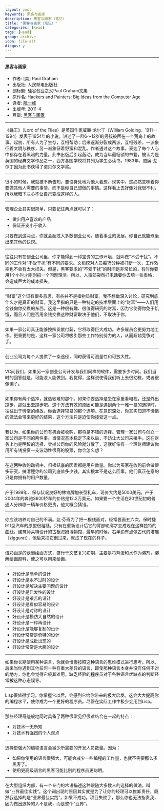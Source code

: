 ```yaml
---
layout: post
keywords: 黑客与画家
description: 黑客与画家（笔记）
title: "黑客与画家（笔记）"
categories: [Read]
tags: [Read]
group: archive
icon: file-alt
disqus: y
---
```


------------

#### 黑客与画家

- 作者: [美] Paul Graham 
- 出版社: 人民邮电出版社
- 副标题: 硅谷创业之父Paul Graham文集
- 原作名: Hackers and Painters: Big Ideas from the Computer Age
- 译者: [阮一峰][1] 
- 出版年: 2011-4
- 豆瓣: [黑客与画家][2]

------------
《蝇王》（Lord of the Flies）是英国作家威廉·戈尔丁（William Golding，1911—1994）发表于1954年的小说，讲述了一群6～12岁的男孩被困在一个荒岛上的故事。起初，所有人为了生存，互相帮助；后来逐渐分裂成两派，互相残杀，一派象征着文明与秩序，另一派象征着野蛮和混乱。作者通过这个故事，表达了毎个人心中都存在着黑暗的力量。此书出版后引起轰动，成为当年最畅销的书籍，被认为是英国的经典文学作品之一，西方各国学校将其列为学生必读书。1983年，威廉·戈尔丁因为此书获得了诺贝尔文学奖。

------------
很小的时候，我就被不断告知，要设身处地为他人着想。现实中，这必然意味着你要做其他人需要的事情，而不是你自己想做的事情。这样看上去好像对我很不利，所以我暗下决心不让自己变成这样的人。

------------
管理企业其实很简单，只要记住两点就可以了：

- 做出用户喜欢的产品
- 保证开支小于收入

只要做到这两点，你就会超过大多数创业公司。随着事业的发展，你自己就能琢磨出来其他的诀窍。

------------
往往只有在创业公司里，你才能得到一种宝贵的工作环境，就叫做“不受干扰”。不同的工作对“不受干扰”有不同的要求。文稿校对人员每15分钟被打断一次，工作效率也不会有太大损失。但是，黑客要求的“不受干扰”的时间是非常长的，有时你要用1个小时才刚刚把一个问题理清。所以，人事部突然打电话要你去填一张表格，会造成巨大的成本损失。

------------
“财富”这个词有很多意思，有些并不是指物质财富。我不想做深入讨论，研究到底什么才是真正的财富。我这里指的只是一种特定的技术层面上的“财富”——人们用金钱向你交换的东西。这是一种很有趣、很值得研究的财富，因为它使得你免于饥饿，而且人们是否用金钱交换这种财富取决于他们，不取决于你。

------------
如果一家公司真正能够按照贡献付薪，它将取得巨大成功。许多雇员会更努力地工作。更重要的是，这样一家公司将吸引那些工作特别努力的人，从而超越竞争对手。

------------
创业公司为每个人提供了一条途径，同时获得可测量性和可放大性。

------------
VC问我们，如果另一家创业公司开发与我们同样的软件，需要多少时间。我们当时的回答就是，可能没人能做到。我觉得，这样说使得我们听上去很幼稚，或者很像骗子。

------------
如果你有两个选择，就选较难的那个。如果你要选择是坐在家里看电视，还是外出跑步，那就出去跑步吧。这个方法有效的原因可能是遇到两个一难一易的选择时，往往出于懒惰的缘故，你会选择较易的那个选项。在意识深处，你其实知道不懒惰的做法会带来更好的结果，这个方法只是迫使你接受这一点。

------------
我认为，如果你的公司有机会被收购，那将是不错的选择。管理一家公司与创立一家公司是不同的两件事。当情况基本稳定下来以后，不妨让大公司来接手。这在财务上也是明智的选择，卖掉公司你的风险就分散了，这就好像有一个理财师建议你用所有钱投资一支波动性很高的股票，你会怎么想？

------------
在这两种收购动机中，归根结底的因素都是用户数量。你以为买家在收购前会做很多研究，搞清楚你的公司到底值多少钱，其实根本不是这么回事。他们真正在意的只是你拥有的用户数量。

------------

产于1989年、保存状况良好的林肯牌加长型礼车，现价大约是5000美元。产于2004年的奔驰S600轿车的价格是12.2万美元。如果要一个生活在20世纪初的普通人分辨哪一辆车价格更贵，他大概会猜错。

------------
你应该培养对自己的不满。达·芬奇为了把一根线画对，经常要画五六次。保时捷911型汽车的原型很粗糙，只有在重新设计后它的背部轮廓才变成现在这样独特的曲线。建筑师莱特设计的古根海姆博物馆，最早的时候，右半边有点像古代的塔庙（ziggurat），他后来把它倒过来，就成了现在的样子。

------------ 
蛋彩画是的欧洲绘画方式，盛行于文艺复兴初期，主要是将鸡蛋和水作为溶剂，溶解绘画颜料，使之可以用来绘画。

------------
- 好设计是简单的设计
- 好设计是永不过时的设计
- 好设计是解决主要问题的设计
- 好设计是启发性的设计
- 好设计是艰苦的设计
- 好设计是看似容易的设计
- 好设计是对称的设计
- 好设计是模仿大自然的设计
- 好设计是一种再设计
- 好设计是能够复制的设计 
- 好设计常常是奇特的设计
- 好设计是成批出现的
- 好设计常常是大胆的设计

------------
如果你长期使用某种语言，你就会慢慢按照这种语言的思维模式进行思考。所以，后来当你遇到其他任何一种有重大差异的语言，即使那种语言本身并没有任何不对的地方，你也会觉得它极其难用。缺乏经验的程序员对于各种语言优缺点的判断经常被这种心态误导。

------------

Lisp很值得学习。你掌握它以后，会感到它给你带来的极大启发。这会大大提高你的编程水平，使你成为一个更好的程序员。尽管在实际工作中极少会用到Lisp。

------------
那些经理奇迹般地同时具备了两种很常见但很难结合在一起的特点：

- 对技术一无所知
- 对技术有强烈的个人观点

------------
选择更强大的编程语言会减少所需要的开发人员数量。因为：

- 如果你使用的语言很强大，可能会减少一些编程的工作量，也就不需要那么多黑客了。
- 使用更高级语言的黑客可能比别的程序员更聪明。

------------
在大型组织内部，有一个专门的术语描述这种跟随大多数人的选择的做法，叫做“业界最佳实践”。这个词出现的原因其实就是为了让你的经理可以推卸责任。既然我选择的是“业界最佳实践”，如果不成功，项目失败了，那么你也无法指责我，因为做出选择的人不是我，而是整个“业界”。


[1]: http://www.ruanyifeng.com/blog
[2]: http://book.douban.com/subject/6021440




